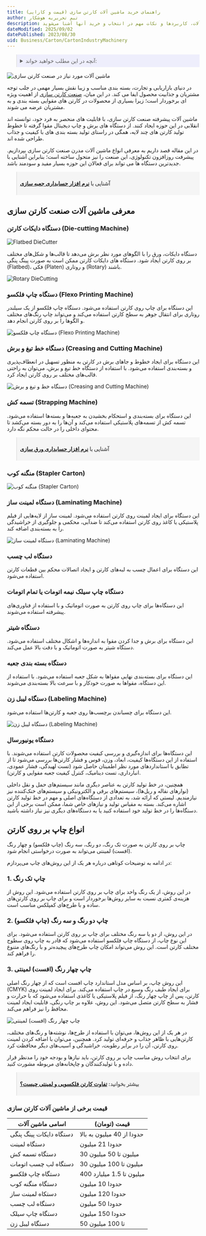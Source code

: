 ```yaml
---
title: راهنمای خرید ماشین آلات کارتن سازی (قیمت و کارایی)
author: تیم تحریریه هوشکار
description: ماشین آلات کارتن سازی، قلب تپنده صنعت بسته‌بندی هستند. از دستگاه‌های فلوتینگ و لمینیتور تا ماشین‌های چاپ و دایکات، هر کدام نقشی حیاتی در تولید کارتن‌های با کیفیت دارند. در این راهنما، با انواع ماشین آلات، کاربردها و نکات مهم در انتخاب و خرید آنها آشنا می‌شوید.
dateModified: 2025/09/02
datePublished: 2023/08/30
uid: Business/Carton/CartonIndustryMachinery
---
```


<blockquote style="background-color:#eeeefc; padding:0.5rem">
<details>
  <summary>آنچه در این مطلب خواهید خواند:</summary>
  <ul>
    <li>معرفی ماشین آلات صنعت کارتن سازی</li>
    <ul>
      <li>دستگاه دایکات کارتن (Die-cutting Machine)</li>
      <li>دستگاه چاپ فلکسو (Flexo Printing Machine)</li>
      <li>دستگاه خط و تیغ و برش (Creasing and Cutting Machine)</li>
      <li>تسمه کش (Strapping Machine)</li>
      <li>منگنه کوب (Stapler Carton)</li>
      <li>دستگاه لمینت ساز (Laminating Machine)</li>
      <li>دستگاه لب چسب</li>
      <li>دستگاه چاپ سیلک نیمه اتومات یا تمام اتومات</li>
      <li>دستگاه شیتر</li>
      <li>دستگاه بسته بندی جعبه</li>
      <li>دستگاه لیبل ‌زن (Labeling Machine)</li>
      <li>دستگاه یونیورسال</li>
    </ul>
    <li>انواع چاپ بر روی کارتن</li>
    <ul>
      <li>چاپ تک رنگ</li>
      <li>چاپ دو رنگ و سه رنگ (چاپ فلکسو)</li>
      <li>چاپ چهار رنگ (افست) لمینتی</li>
    </ul>
      <li>قیمت برخی از ماشین آلات کارتن سازی</li>
    </ul>
</details>
</blockquote>

![ ماشین آلات مورد نیاز در صنعت کارتن سازی](./Images/CartonIndustryMachinery.webp)

در دنیای بازاریابی و تجارت، بسته بندی مناسب و زیبا نقش بسیار مهمی در جلب توجه مشتریان و جذابیت محصول ایفا می کند. در این میان، <a href="https://www.hooshkar.com/Wiki/Business/CartonIndustry" target="_blank">صنعت کارتن سازی</a> از اهمیت ویژه ای برخوردار است؛ زیرا بسیاری از محصولات در کارتن های مقوایی بسته بندی و به مشتریان عرضه می شوند.

ماشین آلات پیشرفته صنعت کارتن سازی، با قابلیت های منحصر به فرد خود، توانسته اند انقلابی در این حوزه ایجاد کنند. از دستگاه های برش و چاپ دیجیتال مقوا گرفته تا خطوط تولید کارتن های چند لایه، همگی در راستای تولید بسته بندی های با کیفیت و جذاب طراحی شده اند.

در این مقاله قصد داریم به معرفی انواع ماشین آلات مدرن صنعت کارتن سازی بپردازیم. پیشرفت روزافزون تکنولوژی، این صنعت را نیز متحول ساخته است؛ بنابراین آشنایی با جدیدترین دستگاه ها می تواند برای فعالان این حوزه بسیار مفید و سودمند باشد.

<blockquote style="background-color:#f5f5f5; padding:0.5rem">
<p><strong>آشنایی با <a href="https://www.hooshkar.com/Software/PrintingAndPackaging/Package/Box" target="_blank">نرم افزار حسابداری جعبه سازی</a></p></strong></blockquote>

## معرفی ماشین آلات صنعت کارتن سازی

### دستگاه دایکات کارتن (Die-cutting Machine)

![Flatbed DieCutter](./Images/FlatbedDieCutter.webp)

دستگاه دایکات، ورق را با الگوهای مورد نظر برش می‌دهد تا قالب‌ها و شکل‌های مختلف بر روی کارتن ایجاد شود. دستگاه های دایکات کارتن ممکن است به صورت پینگ پنگی (Flatbed)، فکی (Platen) و روتاری (Rotary) باشند.

![Rotary DieCutting](./Images/RotaryDieCutting.webp)

### دستگاه چاپ فلکسو (Flexo Printing Machine)

این دستگاه برای چاپ روی کارتن استفاده می‌شود. دستگاه چاپ فلکسو از یک سیلندر روتاری برای انتقال جوهر به سطح کارتن استفاده می‌کند و می‌تواند چاپ رنگ‌های مختلف و الگوها را بر روی کارتن انجام دهد.

![دستگاه چاپ فلکسو (Flexo Printing Machine)](./Images/FlexoPrintingMachine.webp)

### دستگاه خط تیغ و برش (Creasing and Cutting Machine)

این دستگاه برای ایجاد خطوط و جاهای برش در کارتن به منظور تسهیل در انعطاف‌پذیری و بسته‌بندی استفاده می‌شود. با استفاده از دستگاه خط تیغ و برش، می‌توان به راحتی قالب‌های مختلف بر روی کارتن ایجاد کرد.

![دستگاه خط و تیغ و برش (Creasing and Cutting Machine)](./Images/CreasingCuttingMachine.webp)

### تسمه کش (Strapping Machine)

این دستگاه برای بسته‌بندی و استحکام‌ بخشیدن به جعبه‌ها و بسته‌ها استفاده می‌شود. تسمه کش از تسمه‌های پلاستیکی استفاده می‌کند و آن‌ها را به دور بسته می‌کشد تا محتوای داخلی را در حالت محکم نگه دارد.

<blockquote style="background-color:#f5f5f5; padding:0.5rem">
<p><strong>آشنایی با <a href="https://www.hooshkar.com/Software/PrintingAndPackaging/Package/Sheet" target="_blank">نرم افزار حسابداری ورق سازی</a></p></strong></blockquote>

### منگنه کوب (Stapler Carton)

![منگنه کوب (Stapler Carton)](./Images/Stapler.webp)

### دستگاه لمینت ساز (Laminating Machine)

این دستگاه برای ایجاد لمینت روی کارتن استفاده می‌شود. لمینت ساز از لایه‌هایی از فیلم پلاستیکی یا کاغذ روی کارتن استفاده می‌کند تا ضدآبی، محکمی و جلوگیری از خراشیدگی را به بسته‌بندی اضافه کند.

![دستگاه لمینت ساز (Laminating Machine)](./Images/LaminatingMachine.webp)

### دستگاه لب چسب
این دستگاه برای اعمال چسب به لبه‌های کارتن و ایجاد اتصالات محکم بین قطعات کارتن استفاده می‌شود.

### دستگاه چاپ سیلک نیمه اتومات یا تمام اتومات
این دستگاه‌ها برای چاپ روی کارتن به صورت اتوماتیک و با استفاده از فناوری‌های پیشرفته استفاده می‌شوند.

### دستگاه شیتر
این دستگاه برای برش و جدا کردن مقوا به اندازه‌ها و اشکال مختلف استفاده می‌شود. دستگاه شیتر به صورت اتوماتیک و با دقت بالا عمل می‌کند.

### دستگاه بسته بندی جعبه
این دستگاه برای بسته‌بندی نهایی مقواها به شکل جعبه استفاده می‌شود. با استفاده از این دستگاه، مقواها به صورت خودکار و با سرعت بالا بسته‌بندی می‌شوند.

### دستگاه لیبل ‌زن (Labeling Machine)
این دستگاه برای چسباندن برچسب‌ها روی جعبه و کارتن‌ها استفاده می‌شود. 

![دستگاه لیبل ‌زن (Labeling Machine)](./Images/CartonLabelPrinter.webp)

### دستگاه یونیورسال

این دستگاه‌ها برای اندازه‌گیری و بررسی کیفیت محصولات کارتن استفاده می‌شوند. با استفاده از این دستگاه‌ها کیفیت، ابعاد، وزن، قوس و فشار کارتن‌ها بررسی می‌شود تا از تطابق با استانداردهای مورد نظر اطمینان حاصل شود (تست لهیدگی، فشار عمودی، انبارداری، تست دینامیک، کنترل کیفیت جعبه مقوایی و کارتن).

همچنین، در خط تولید کارتن به عناصر دیگری مانند سیستم‌های حمل و نقل داخلی (نوارهای نقاله و ریل‌ها)، سیستم‌های برقی و الکترونیکی و سیستم‌های خنک‌کننده نیز نیازمندیم.
لیستی که ارائه شد، به تعدادی از دستگاه‌های اصلی و مهم در خط تولید کارتن اشاره می‌کند. بسته به مقیاس تولید و نیازهای خاص شما، ممکن است برخی از این دستگاه‌ها را در خط تولید خود استفاده کنید یا به دستگاه‌های دیگری نیز نیاز داشته باشید.

## انواع چاپ بر روی کارتن

چاپ بر روی کارتن به صورت تک رنگ، دو رنگ، سه رنگ (چاپ فلکسو) و چهار رنگ (افست) لمینتی می‌تواند به صورت درخواستی انجام شود.

در ادامه به توضیحات کوتاهی درباره هر یک از این روش‌های چاپ می‌پردازم:

### 1. چاپ تک رنگ

در این روش، از یک رنگ واحد برای چاپ بر روی کارتن استفاده می‌شود. این روش از هزینه‌ی کمتری نسبت به سایر روش‌ها برخوردار است و برای چاپ بر روی کارتن‌های ساده و با طرح‌های کمپلکس مناسب است.

### 2. چاپ دو رنگ و سه رنگ (چاپ فلکسو)

در این روش، از دو یا سه رنگ مختلف برای چاپ بر روی کارتن استفاده می‌شود. برای این نوع چاپ، از دستگاه چاپ فلکسو استفاده می‌شود که قادر به چاپ روی سطوح مختلف کارتن است. این روش می‌تواند امکان چاپ طرح‌های پیچیده‌تر و با رنگ‌های متنوع را فراهم کند.

### 3. چاپ چهار رنگ (افست) لمینتی

این روش چاپ، بر اساس مدل استاندارد چاپ افست است که از چهار رنگ اصلی (CMYK) برای ایجاد طیف رنگ وسیع در چاپ استفاده می‌کند. برای ایجاد لمینت روی کارتن، پس از چاپ چهار رنگ، از فیلم پلاستیکی یا کاغذی استفاده می‌شود که با حرارت و فشار به سطح کارتن متصل می‌شود. این روش، علاوه بر چاپ رنگی، قابلیت ایجاد لمینت محافظ را نیز فراهم می‌کند.

![چاپ چهار رنگ (افست) لمینتی](./Images/OffsetPrinting.webp)

در هر یک از این روش‌ها، می‌توان با استفاده از طرح‌ها، نوشته‌ها و رنگ‌های مختلف، کارتن‌هایی با ظاهر جذاب و حرفه‌ای تولید کرد. همچنین، می‌توان با اضافه کردن لمینت روی کارتن، آن را در برابر رطوبت، خراشیدگی و آسیب‌های دیگر محافظت کرد.

برای انتخاب روش مناسب چاپ بر روی کارتن، باید نیازها و بودجه خود را مدنظر قرار داده و با تولیدکنندگان و چاپخانه‌های مربوطه مشورت کنید.

<blockquote style="background-color:#f5f5f5; padding:0.5rem">
<p><strong>بیشتر بخوانید: <a href="https://www.hooshkar.com/Wiki/Business/FlutedVsDuplexCarton" target="_blank">تفاوت کارتن فلکسویی و لمینتی چیست؟</a></p></strong></blockquote>

###  قیمت برخی از ماشین آلات کارتن سازی

اسامی ماشین آلات      | قیمت (تومان)
---------------|---------------
دستگاه دایکات پینگ پنگی  | حدودا از 40 میلیون به بالا
دستگاه لمینت  | حدودا 21 میلیون
دستگاه تسمه کش  | 30 میلیون تا 50 میلیون
دستگاه لب چسب اتومات  | 30 میلیون تا 100 میلیون
دستگاه چاپ فلکسو  | 400 میلیون تا 1.5 میلیارد
دستگاه منگنه کوب  | حدودا 10 میلیون
دستکاه لمینت ساز  | حدودا 120 میلیون
دستگاه لب چسب  | حدودا 50 میلیون
دستگاه چاپ سیلک   | حدودا 150 میلیون
دستگاه لیبل ‌زن | 50 تا 100 میلیون